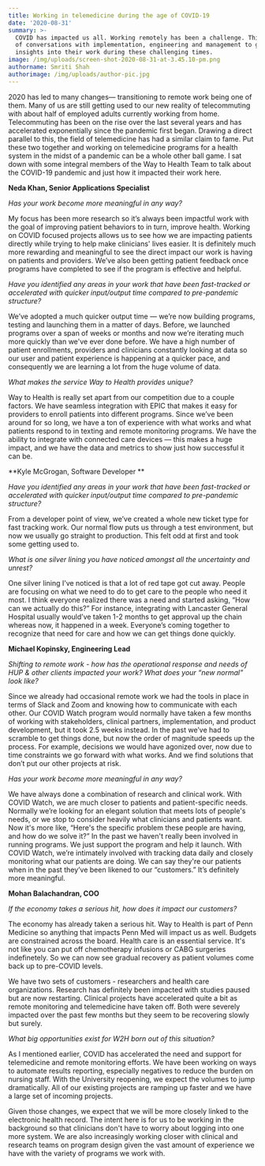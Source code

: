 ```yaml
---
title: Working in telemedicine during the age of COVID-19
date: '2020-08-31'
summary: >-
  COVID has impacted us all. Working remotely has been a challenge. This is set
  of conversations with implementation, engineering and management to gain some
  insights into their work during these challenging times. 
image: /img/uploads/screen-shot-2020-08-31-at-3.45.10-pm.png
authorname: Smriti Shah
authorimage: /img/uploads/author-pic.jpg
---
```

2020 has led to many changes— transitioning to remote work being one of them. Many of us are still getting used to our new reality of telecommuting with about half of employed adults currently working from home. Telecommuting has been on the rise over the last several years and has accelerated exponentially since the pandemic first began. Drawing a direct parallel to this, the field of telemedicine has had a similar claim to fame. Put these two together and working on telemedicine programs for a health system in the midst of a pandemic can be a whole other ball game. I sat down with some integral members of the Way to Health Team to talk about the COVID-19 pandemic and just how it impacted their work here.



**Neda Khan, Senior Applications Specialist**

_Has your work become more meaningful in any way?_

My focus has been more research so it’s always been impactful work with the goal of improving patient behaviors to in turn, improve health. Working on COVID focused projects allows us to see how we are impacting patients directly while trying to help make clinicians' lives easier. It is definitely much more rewarding and meaningful to see the direct impact our work is having on patients and providers. We’ve also been getting patient feedback once programs have completed to see if the program is effective and helpful. 

_Have you identified any areas in your work that have been fast-tracked or accelerated with quicker input/output time compared to pre-pandemic structure?_

We’ve adopted a much quicker output time —  we’re now building programs, testing and launching them in a matter of days. Before, we launched programs over a span of weeks or months and now we’re iterating much more quickly than we've ever done before. We have a high number of patient enrollments, providers and clinicians constantly looking at data so our user and patient experience is happening at a quicker pace, and consequently we are learning a lot from the huge volume of data. 

_What makes the service Way to Health provides unique?_

Way to Health is really set apart from our competition due to a couple factors. We have seamless integration with EPIC that makes it easy for providers to enroll patients into different programs. Since we’ve been around for so long, we have a ton of experience with what works and what patients respond to in texting and remote monitoring programs. We have the ability to integrate with connected care devices —  this makes a huge impact, and we have the data and metrics to show just how successful it can be. 

**Kyle McGrogan, Software Developer **

_Have you identified any areas in your work that have been fast-tracked or accelerated with quicker input/output time compared to pre-pandemic structure?_

From a developer point of view, we’ve created a whole new ticket type for fast tracking work. Our normal flow puts us through a test environment, but now we usually go straight to production. This felt odd at first and took some getting used to. 

_What is one silver lining you have noticed amongst all the uncertainty and unrest?_

One silver lining I’ve noticed is that a lot of red tape got cut away. People are focusing on what we need to do to get care to the people who need it most. I think everyone realized there was a need and started asking, “How can we actually do this?” For instance, integrating with Lancaster General Hospital usually would’ve taken 1-2 months to get approval up the chain whereas now, it happened in a week. Everyone’s coming together to recognize that need for care and how we can get things done quickly. 

**Michael Kopinsky, Engineering Lead**

_Shifting to remote work - how has the operational response and needs of HUP & other clients impacted your work? What does your “new normal” look like?_

Since we already had occasional remote work we had the tools in place in terms of Slack and Zoom and knowing how to communicate with each other. Our COVID Watch program would normally have taken a few months of working with stakeholders, clinical partners, implementation, and product development, but it took 2.5 weeks instead. In the past we’ve had to scramble to get things done, but now the order of magnitude speeds up the process. For example, decisions we would have agonized over, now due to time constraints we go forward with what works. And we find solutions that don’t put our other projects at risk. 

_Has your work become more meaningful in any way?_

We have always done a combination of research and clinical work. With COVID Watch, we are much closer to patients and patient-specific needs. Normally we’re looking for an elegant solution that meets lots of people's needs, or we stop to consider heavily what clinicians and patients want. Now it's more like, “Here's the specific problem these people are having, and how do we solve it?” In the past we haven't really been involved in running programs. We just support the program and help it launch. With COVID Watch, we’re intimately involved with tracking data daily and closely monitoring what our patients are doing. We can say they're our patients when in the past they’ve been likened to our “customers.” It’s definitely more meaningful. 

**Mohan Balachandran, COO**

_If the economy takes a serious hit, how does it impact our customers?_

The economy has already taken a serious hit. Way to Health is part of Penn Medicine so anything that impacts Penn Med will impact us as well. Budgets are constrained across the board. Health care is an essential service. It's not like you can put off chemotherapy infusions or CABG surgeries indefinetely. So we can now see gradual recovery as patient volumes come back up to pre-COVID levels.

We have two sets of customers - researchers and health care organizations. Research has definitely been impacted with studies paused but are now restarting. Clinical projects have accelerated quite a bit as remote monitoring and telemedicine have taken off. Both were severely impacted over the past few months but they seem to be recovering slowly but surely. 

_What big opportunities exist for W2H born out of this situation?_

As I mentioned earlier, COVID has accelerated the need and support for telemedicine and remote monitoring efforts. We have been working on ways to automate results reporting, especially negatives to reduce the burden on nursing staff. With the University reopening, we expect the volumes to jump dramatically. All of our existing projects are ramping up faster and we have a large set of incoming projects. 

Given those changes, we expect that we will be more closely linked to the electronic health record. The intent here is for us to be working in the background so that clinicians don't have to worry about logging into one more system. We are also increasingly working closer with clinical and research teams on program design given the vast amount of experience we have with the variety of programs we work with.
